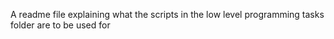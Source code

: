 A readme file explaining what the scripts in the low level programming tasks folder are to be used for
